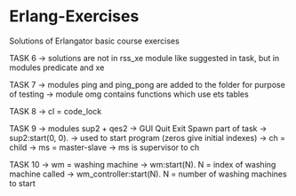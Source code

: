 # Erlang-Exercises
Solutions of Erlangator basic course exercises

TASK 6
	-> solutions are not in rss_xe module like suggested in task, but in modules predicate and xe

TASK 7
	-> modules ping and ping_pong are added to the folder for purpose of testing
	-> module omg contains functions which use ets tables
	
TASK 8
	-> cl = code_lock

TASK 9
	-> modules sup2 + qes2 -> GUI Quit Exit Spawn part of task
	-> sup2:start(0, 0). -> used to start program (zeros give initial indexes)
	-> ch = child
	-> ms = master-slave
	-> ms is supervisor to ch
	
TASK 10
	-> wm = washing machine
	-> wm:start(N). N = index of washing machine called
	-> wm_controller:start(N). N = number of washing machines to start